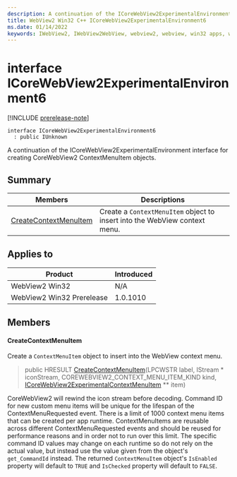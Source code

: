 ```yaml
---
description: A continuation of the ICoreWebView2ExperimentalEnvironment interface for creating CoreWebView2 ContextMenuItem objects.
title: WebView2 Win32 C++ ICoreWebView2ExperimentalEnvironment6
ms.date: 01/14/2022
keywords: IWebView2, IWebView2WebView, webview2, webview, win32 apps, win32, edge, ICoreWebView2, ICoreWebView2Controller, browser control, edge html, ICoreWebView2ExperimentalEnvironment6
---
```


# interface ICoreWebView2ExperimentalEnvironment6

[!INCLUDE [prerelease-note](../includes/prerelease-note.md)]

```
interface ICoreWebView2ExperimentalEnvironment6
  : public IUnknown
```

A continuation of the ICoreWebView2ExperimentalEnvironment interface for creating CoreWebView2 ContextMenuItem objects.

## Summary

 Members                        | Descriptions
--------------------------------|---------------------------------------------
[CreateContextMenuItem](#createcontextmenuitem) | Create a `ContextMenuItem` object to insert into the WebView context menu.

## Applies to

Product                         | Introduced
--------------------------------|---------------------------------------------
WebView2 Win32            |    N/A
WebView2 Win32 Prerelease |    1.0.1010

## Members

#### CreateContextMenuItem

Create a `ContextMenuItem` object to insert into the WebView context menu.

> public HRESULT [CreateContextMenuItem](#createcontextmenuitem)(LPCWSTR label, IStream * iconStream, COREWEBVIEW2_CONTEXT_MENU_ITEM_KIND kind, [ICoreWebView2ExperimentalContextMenuItem](icorewebview2experimentalcontextmenuitem.md) ** item)

CoreWebView2 will rewind the icon stream before decoding. Command ID for new custom menu items will be unique for the lifespan of the ContextMenuRequested event. There is a limit of 1000 context menu items that can be created per app runtime. ContextMenuItems are reusable across different ContextMenuRequested events and should be reused for performance reasons and in order not to run over this limit. The specific command ID values may change on each runtime so do not rely on the actual value, but instead use the value given from the object's `get_CommandId` instead. The returned `ContextMenuItem` object's `IsEnabled` property will default to `TRUE` and `IsChecked` property will default to `FALSE`.

